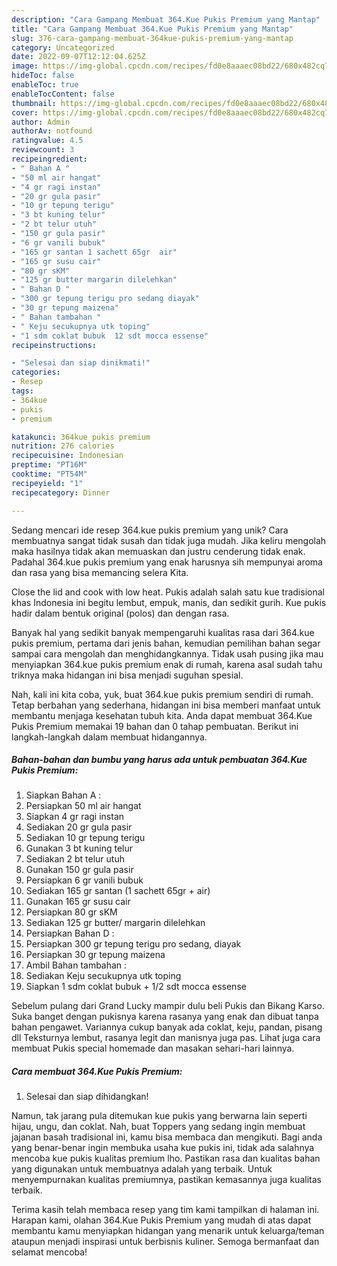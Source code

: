 ```yaml
---
description: "Cara Gampang Membuat 364.Kue Pukis Premium yang Mantap"
title: "Cara Gampang Membuat 364.Kue Pukis Premium yang Mantap"
slug: 376-cara-gampang-membuat-364kue-pukis-premium-yang-mantap
category: Uncategorized
date: 2022-09-07T12:12:04.625Z
image: https://img-global.cpcdn.com/recipes/fd0e8aaaec08bd22/680x482cq70/364kue-pukis-premium-foto-resep-utama.jpg
hideToc: false
enableToc: true
enableTocContent: false
thumbnail: https://img-global.cpcdn.com/recipes/fd0e8aaaec08bd22/680x482cq70/364kue-pukis-premium-foto-resep-utama.jpg
cover: https://img-global.cpcdn.com/recipes/fd0e8aaaec08bd22/680x482cq70/364kue-pukis-premium-foto-resep-utama.jpg
author: Admin
authorAv: notfound
ratingvalue: 4.5
reviewcount: 3
recipeingredient:
- " Bahan A "
- "50 ml air hangat"
- "4 gr ragi instan"
- "20 gr gula pasir"
- "10 gr tepung terigu"
- "3 bt kuning telur"
- "2 bt telur utuh"
- "150 gr gula pasir"
- "6 gr vanili bubuk"
- "165 gr santan 1 sachett 65gr  air"
- "165 gr susu cair"
- "80 gr sKM"
- "125 gr butter margarin dilelehkan"
- " Bahan D "
- "300 gr tepung terigu pro sedang diayak"
- "30 gr tepung maizena"
- " Bahan tambahan "
- " Keju secukupnya utk toping"
- "1 sdm coklat bubuk  12 sdt mocca essense"
recipeinstructions:

- "Selesai dan siap dinikmati!"
categories:
- Resep
tags:
- 364kue
- pukis
- premium

katakunci: 364kue pukis premium 
nutrition: 276 calories
recipecuisine: Indonesian
preptime: "PT16M"
cooktime: "PT54M"
recipeyield: "1"
recipecategory: Dinner

---
```





Sedang mencari ide resep 364.kue pukis premium yang unik? Cara membuatnya sangat tidak susah dan tidak juga mudah. Jika keliru mengolah maka hasilnya tidak akan memuaskan dan justru cenderung tidak enak. Padahal 364.kue pukis premium yang enak harusnya sih mempunyai aroma dan rasa yang bisa memancing selera Kita.





Close the lid and cook with low heat. Pukis adalah salah satu kue tradisional khas Indonesia ini begitu lembut, empuk, manis, dan sedikit gurih. Kue pukis hadir dalam bentuk original (polos) dan dengan rasa.

Banyak hal yang sedikit banyak mempengaruhi kualitas rasa dari 364.kue pukis premium, pertama dari jenis bahan, kemudian pemilihan bahan segar sampai cara mengolah dan menghidangkannya. Tidak usah pusing jika mau menyiapkan 364.kue pukis premium enak di rumah, karena asal sudah tahu triknya maka hidangan ini bisa menjadi suguhan spesial.






Nah, kali ini kita coba, yuk, buat 364.kue pukis premium sendiri di rumah. Tetap berbahan yang sederhana, hidangan ini bisa memberi manfaat untuk membantu menjaga kesehatan tubuh kita. Anda dapat membuat 364.Kue Pukis Premium memakai 19 bahan dan 0 tahap pembuatan. Berikut ini langkah-langkah dalam membuat hidangannya.

<!--inarticleads1-->

##### Bahan-bahan dan bumbu yang harus ada untuk pembuatan 364.Kue Pukis Premium:

1. Siapkan  Bahan A :
1. Persiapkan 50 ml air hangat
1. Siapkan 4 gr ragi instan
1. Sediakan 20 gr gula pasir
1. Sediakan 10 gr tepung terigu
1. Gunakan 3 bt kuning telur
1. Sediakan 2 bt telur utuh
1. Gunakan 150 gr gula pasir
1. Persiapkan 6 gr vanili bubuk
1. Sediakan 165 gr santan (1 sachett 65gr + air)
1. Gunakan 165 gr susu cair
1. Persiapkan 80 gr sKM
1. Sediakan 125 gr butter/ margarin dilelehkan
1. Persiapkan  Bahan D :
1. Persiapkan 300 gr tepung terigu pro sedang, diayak
1. Persiapkan 30 gr tepung maizena
1. Ambil  Bahan tambahan :
1. Sediakan  Keju secukupnya utk toping
1. Siapkan 1 sdm coklat bubuk + 1/2 sdt mocca essense


Sebelum pulang dari Grand Lucky mampir dulu beli Pukis dan Bikang Karso. Suka banget dengan pukisnya karena rasanya yang enak dan dibuat tanpa bahan pengawet. Variannya cukup banyak ada coklat, keju, pandan, pisang dll Teksturnya lembut, rasanya legit dan manisnya juga pas. Lihat juga cara membuat Pukis special homemade dan masakan sehari-hari lainnya. 

<!--inarticleads2-->

##### Cara membuat 364.Kue Pukis Premium:


1. Selesai dan siap dihidangkan!

Namun, tak jarang pula ditemukan kue pukis yang berwarna lain seperti hijau, ungu, dan coklat. Nah, buat Toppers yang sedang ingin membuat jajanan basah tradisional ini, kamu bisa membaca dan mengikuti. Bagi anda yang benar-benar ingin membuka usaha kue pukis ini, tidak ada salahnya mencoba kue pukis kualitas premium lho. Pastikan rasa dan kualitas bahan yang digunakan untuk membuatnya adalah yang terbaik. Untuk menyempurnakan kualitas premiumnya, pastikan kemasannya juga kualitas terbaik. 

Terima kasih telah membaca resep yang tim kami tampilkan di halaman ini. Harapan kami, olahan 364.Kue Pukis Premium yang mudah di atas dapat membantu kamu menyiapkan hidangan yang menarik untuk keluarga/teman ataupun menjadi inspirasi untuk berbisnis kuliner. Semoga bermanfaat dan selamat mencoba!
